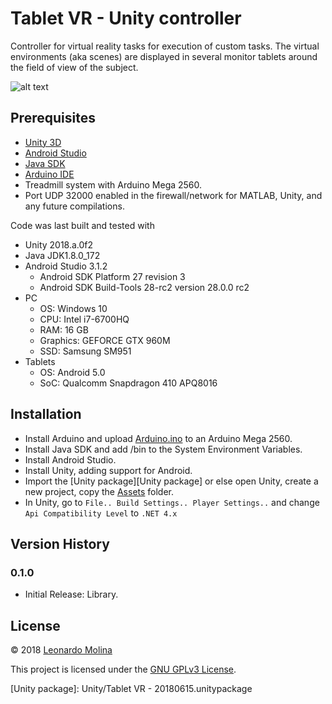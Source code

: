 # Tablet VR - Unity controller
Controller for virtual reality tasks for execution of custom tasks. The virtual environments (aka scenes) are displayed in several monitor tablets around the field of view of the subject.

![alt text](http://www.interphaser.com/images/content/smoothwalk-hardware-setup-labeled.png "Tablet based VR")

## Prerequisites
* [Unity 3D][Unity 3D]
* [Android Studio][Android Studio]
* [Java SDK][Java SDK]
* [Arduino IDE][Arduino IDE]
* Treadmill system with Arduino Mega 2560.
* Port UDP 32000 enabled in the firewall/network for MATLAB, Unity, and any future compilations.

Code was last built and tested with
* Unity 2018.a.0f2
* Java JDK1.8.0_172
* Android Studio 3.1.2
	* Android SDK Platform 27 revision 3
	* Android SDK Build-Tools 28-rc2 version 28.0.0 rc2
* PC
	* OS: Windows 10
	* CPU: Intel i7-6700HQ
	* RAM: 16 GB
	* Graphics: GEFORCE GTX 960M
	* SSD: Samsung SM951
* Tablets
	* OS: Android 5.0
	* SoC: Qualcomm Snapdragon 410 APQ8016

## Installation
* Install Arduino and upload [Arduino.ino](Arduino/Arduino.ino) to an Arduino Mega 2560.
* Install Java SDK and add <java-installation-path>/bin to the System Environment Variables.
* Install Android Studio.
* Install Unity, adding support for Android.
* Import the [Unity package][Unity package] or else open Unity, create a new project, copy the [Assets](Unity/Assets) folder.
* In Unity, go to `File.. Build Settings.. Player Settings..` and change `Api Compatibility Level` to `.NET 4.x`

## Version History
### 0.1.0
* Initial Release: Library.

## License
© 2018 [Leonardo Molina][Leonardo Molina]

This project is licensed under the [GNU GPLv3 License][LICENSE.md].

[Java SDK]: http://www.oracle.com/technetwork/java/javase/downloads/index.html
[Unity 3D]: https://unity3d.com/unity
[Android Studio]: https://developer.android.com/studio
[Arduino IDE]: https://arduino.cc
[Leonardo Molina]: https://github.com/leomol

[LICENSE.md]: LICENSE.md
[Unity package]: Unity/Tablet VR - 20180615.unitypackage